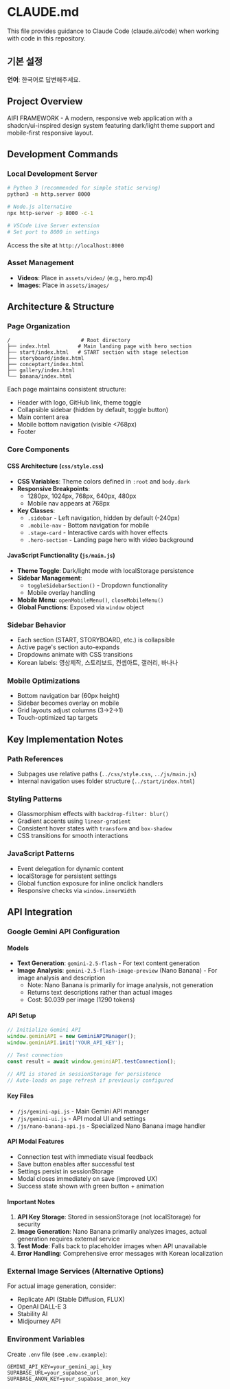 # CLAUDE.md

This file provides guidance to Claude Code (claude.ai/code) when working with code in this repository.

## 기본 설정
**언어**: 한국어로 답변해주세요.

## Project Overview

AIFI FRAMEWORK - A modern, responsive web application with a shadcn/ui-inspired design system featuring dark/light theme support and mobile-first responsive layout.

## Development Commands

### Local Development Server
```bash
# Python 3 (recommended for simple static serving)
python3 -m http.server 8000

# Node.js alternative
npx http-server -p 8000 -c-1

# VSCode Live Server extension
# Set port to 8000 in settings
```

Access the site at `http://localhost:8000`

### Asset Management
- **Videos**: Place in `assets/video/` (e.g., hero.mp4)
- **Images**: Place in `assets/images/`

## Architecture & Structure

### Page Organization
```
/                       # Root directory
├── index.html         # Main landing page with hero section
├── start/index.html   # START section with stage selection
├── storyboard/index.html
├── conceptart/index.html
├── gallery/index.html
└── banana/index.html
```

Each page maintains consistent structure:
- Header with logo, GitHub link, theme toggle
- Collapsible sidebar (hidden by default, toggle button)
- Main content area
- Mobile bottom navigation (visible <768px)
- Footer

### Core Components

#### CSS Architecture (`css/style.css`)
- **CSS Variables**: Theme colors defined in `:root` and `body.dark`
- **Responsive Breakpoints**:
  - 1280px, 1024px, 768px, 640px, 480px
  - Mobile nav appears at 768px
- **Key Classes**:
  - `.sidebar` - Left navigation, hidden by default (-240px)
  - `.mobile-nav` - Bottom navigation for mobile
  - `.stage-card` - Interactive cards with hover effects
  - `.hero-section` - Landing page hero with video background

#### JavaScript Functionality (`js/main.js`)
- **Theme Toggle**: Dark/light mode with localStorage persistence
- **Sidebar Management**:
  - `toggleSidebarSection()` - Dropdown functionality
  - Mobile overlay handling
- **Mobile Menu**: `openMobileMenu()`, `closeMobileMenu()`
- **Global Functions**: Exposed via `window` object

### Sidebar Behavior
- Each section (START, STORYBOARD, etc.) is collapsible
- Active page's section auto-expands
- Dropdowns animate with CSS transitions
- Korean labels: 영상제작, 스토리보드, 컨셉아트, 갤러리, 바나나

### Mobile Optimizations
- Bottom navigation bar (60px height)
- Sidebar becomes overlay on mobile
- Grid layouts adjust columns (3→2→1)
- Touch-optimized tap targets

## Key Implementation Notes

### Path References
- Subpages use relative paths (`../css/style.css`, `../js/main.js`)
- Internal navigation uses folder structure (`../start/index.html`)

### Styling Patterns
- Glassmorphism effects with `backdrop-filter: blur()`
- Gradient accents using `linear-gradient`
- Consistent hover states with `transform` and `box-shadow`
- CSS transitions for smooth interactions

### JavaScript Patterns
- Event delegation for dynamic content
- localStorage for persistent settings
- Global function exposure for inline onclick handlers
- Responsive checks via `window.innerWidth`

## API Integration

### Google Gemini API Configuration

#### Models
- **Text Generation**: `gemini-2.5-flash` - For text content generation
- **Image Analysis**: `gemini-2.5-flash-image-preview` (Nano Banana) - For image analysis and description
  - Note: Nano Banana is primarily for image analysis, not generation
  - Returns text descriptions rather than actual images
  - Cost: $0.039 per image (1290 tokens)

#### API Setup
```javascript
// Initialize Gemini API
window.geminiAPI = new GeminiAPIManager();
window.geminiAPI.init('YOUR_API_KEY');

// Test connection
const result = await window.geminiAPI.testConnection();

// API is stored in sessionStorage for persistence
// Auto-loads on page refresh if previously configured
```

#### Key Files
- `/js/gemini-api.js` - Main Gemini API manager
- `/js/gemini-ui.js` - API modal UI and settings
- `/js/nano-banana-api.js` - Specialized Nano Banana image handler

#### API Modal Features
- Connection test with immediate visual feedback
- Save button enables after successful test
- Settings persist in sessionStorage
- Modal closes immediately on save (improved UX)
- Success state shown with green button + animation

#### Important Notes
1. **API Key Storage**: Stored in sessionStorage (not localStorage) for security
2. **Image Generation**: Nano Banana primarily analyzes images, actual generation requires external service
3. **Test Mode**: Falls back to placeholder images when API unavailable
4. **Error Handling**: Comprehensive error messages with Korean localization

### External Image Services (Alternative Options)
For actual image generation, consider:
- Replicate API (Stable Diffusion, FLUX)
- OpenAI DALL-E 3
- Stability AI
- Midjourney API

### Environment Variables
Create `.env` file (see `.env.example`):
```env
GEMINI_API_KEY=your_gemini_api_key
SUPABASE_URL=your_supabase_url
SUPABASE_ANON_KEY=your_supabase_anon_key
```